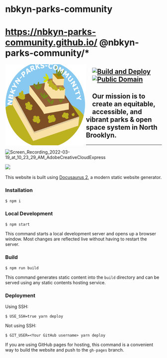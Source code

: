 

# nbkyn-parks-community
# https://nbkyn-parks-community.github.io/ @nbkyn-parks-community/\*

<img src="https://github.com/nbkyn-parks-community/nbkyn-parks-community/blob/main/static/logo.png?raw=true" align="left" width="260px" height="260px"/>
<img align="left" width="0" height="162px" hspace="10"/>

[![Build and Deploy](https://github.com/nbkyn-parks-community/nbkyn-parks-community.github.io/actions/workflows/main.yml/badge.svg)](https://github.com/nbkyn-parks-community/nbkyn-parks-community.github.io/actions/workflows/main.yml)
[![Public Domain](https://img.shields.io/badge/public-domain-lightgrey.svg)](https://creativecommons.org/publicdomain/zero/1.0/)
-----
Our mission is to create an equitable, accessible, and vibrant parks & open space system in North Brooklyn.
---
---

![Screen_Recording_2022-03-19_at_10_23_29_AM_AdobeCreativeCloudExpress](https://user-images.githubusercontent.com/22154417/159125058-14c9b3aa-9a47-4620-8350-5b910b43480f.gif)

<a target="_blank" href="https://calendar.google.com/event?tmeid=NmFxMmg3aHVkdmQ4OWoya2l2MHAyZHRqNzcgd2l0a2VzYW1AbQ&amp;tmsrc=witkesam%40gmail.com"><img border="0" src="https://www.google.com/calendar/images/ext/gc_button1_en.gif"></a>

This website is built using [Docusaurus 2](https://docusaurus.io/), a modern static website generator.

### Installation

```
$ npm i
```

### Local Development

```
$ npm start
```

This command starts a local development server and opens up a browser window. Most changes are reflected live without having to restart the server.

### Build

```
$ npm run build
```

This command generates static content into the `build` directory and can be served using any static contents hosting service.

### Deployment

Using SSH:

```
$ USE_SSH=true yarn deploy
```

Not using SSH:

```
$ GIT_USER=<Your GitHub username> yarn deploy
```

If you are using GitHub pages for hosting, this command is a convenient way to build the website and push to the `gh-pages` branch.
